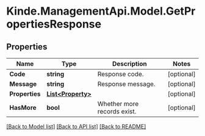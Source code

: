 # Kinde.ManagementApi.Model.GetPropertiesResponse

## Properties

Name | Type | Description | Notes
------------ | ------------- | ------------- | -------------
**Code** | **string** | Response code. | [optional] 
**Message** | **string** | Response message. | [optional] 
**Properties** | [**List&lt;Property&gt;**](Property.md) |  | [optional] 
**HasMore** | **bool** | Whether more records exist. | [optional] 

[[Back to Model list]](../README.md#documentation-for-models) [[Back to API list]](../README.md#documentation-for-api-endpoints) [[Back to README]](../README.md)

